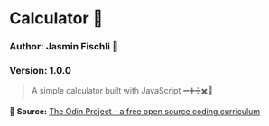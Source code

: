 # Calculator 🧮

### Author: Jasmin Fischli 🌈

### Version: 1.0.0

> A simple calculator built with JavaScript ➖➕➗✖️🟰

🔗 **Source:** [The Odin Project - a free open source coding curriculum](https://www.theodinproject.com/lessons/foundations-rock-paper-scissors)
